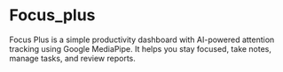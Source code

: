 # Focus_plus
Focus Plus is a simple productivity dashboard with AI-powered attention tracking  using Google MediaPipe. It helps you stay focused, take notes, manage tasks,  and review reports.
